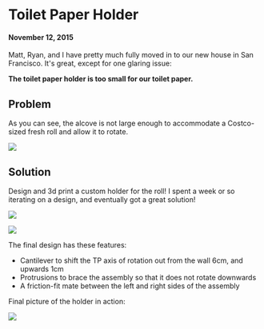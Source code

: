 # Toilet Paper Holder
#### November 12, 2015


Matt, Ryan, and I have pretty much fully moved in to our new house in San Francisco.  It's great, except for one glaring issue:

**The toilet paper holder is too small for our toilet paper.**


## Problem

As you can see, the alcove is not large enough to accommodate a Costco-sized fresh roll and allow it to rotate.

<a href="http://i.imgur.com/NYeuqr6.jpg" target="_blank"><img src="http://i.imgur.com/NYeuqr6l.jpg" /></a>


## Solution

Design and 3d print a custom holder for the roll!  I spent a week or so iterating on a design, and eventually got a great solution!

<a href="http://i.imgur.com/IY6Ixgz.png" target="_blank"><img src="http://i.imgur.com/IY6Ixgzl.png" /></a>

<a href="http://i.imgur.com/dCHSrse.png" target="_blank"><img src="http://i.imgur.com/dCHSrsem.png" /></a>


The final design has these features:

* Cantilever to shift the TP axis of rotation out from the wall 6cm, and upwards 1cm
* Protrusions to brace the assembly so that it does not rotate downwards
* A friction-fit mate between the left and right sides of the assembly

Final picture of the holder in action:

<a href="http://i.imgur.com/KBiUaDS.png" target="_blank"><img src="http://i.imgur.com/KBiUaDSl.png" /></a>
